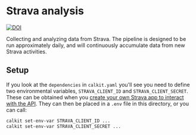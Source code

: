 # Strava analysis

[![DOI](https://zenodo.org/badge/DOI/10.5072/zenodo.166286.svg)](https://handle.stage.datacite.org/10.5072/zenodo.166286)

Collecting and analyzing data from Strava.
The pipeline is designed to be run approximately daily,
and will continuously accumulate data from new Strava activities.

## Setup

If you look at the `dependencies` in `calkit.yaml` you'll see you need to
define two environmental variables,
`STRAVA_CLIENT_ID` and `STRAVA_CLIENT_SECRET`.
These can be obtained when you 
[create your own Strava app to interact with the API](https://www.strava.com/settings/api).
They can then be placed in a `.env` file in this directory,
or you can call:

```sh
calkit set-env-var STRAVA_CLIENT_ID ...
calkit set-env-var STRAVA_CLIENT_SECRET ...
```
